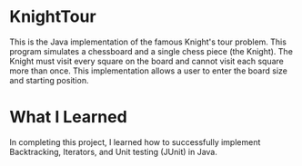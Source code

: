 # KnightTour
This is the Java implementation of the famous Knight's tour problem. This program simulates a chessboard and a single chess piece (the Knight). The Knight must visit every square on the board and cannot visit each square more than once. This implementation allows a user to enter the board size and starting position. 
# What I Learned
In completing this project, I learned how to successfully implement Backtracking, Iterators, and Unit testing (JUnit) in Java.
